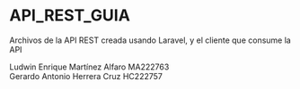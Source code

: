 # API_REST_GUIA
Archivos de la API REST creada usando Laravel, y el cliente que consume la API

Ludwin Enrique Martínez Alfaro MA222763 <br>
Gerardo Antonio Herrera Cruz   HC222757
